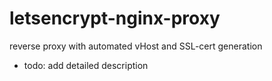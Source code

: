 # letsencrypt-nginx-proxy
reverse proxy with automated vHost and SSL-cert generation

- todo: add detailed description
